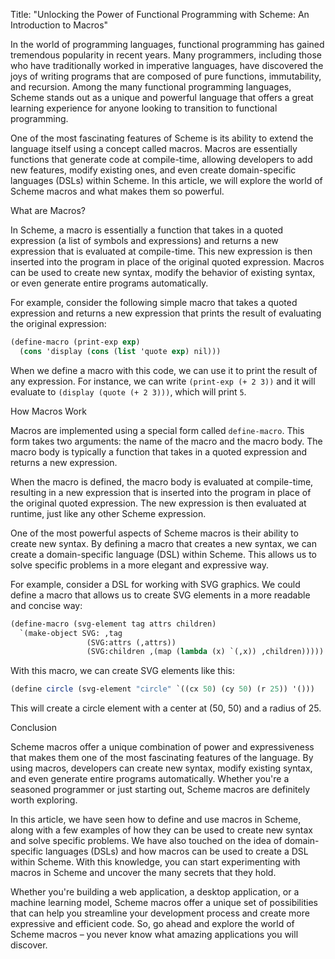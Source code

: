 Title: "Unlocking the Power of Functional Programming with Scheme: An Introduction to Macros"

In the world of programming languages, functional programming has gained tremendous popularity in recent years. Many programmers, including those who have traditionally worked in imperative languages, have discovered the joys of writing programs that are composed of pure functions, immutability, and recursion. Among the many functional programming languages, Scheme stands out as a unique and powerful language that offers a great learning experience for anyone looking to transition to functional programming.

One of the most fascinating features of Scheme is its ability to extend the language itself using a concept called macros. Macros are essentially functions that generate code at compile-time, allowing developers to add new features, modify existing ones, and even create domain-specific languages (DSLs) within Scheme. In this article, we will explore the world of Scheme macros and what makes them so powerful.

What are Macros?

In Scheme, a macro is essentially a function that takes in a quoted expression (a list of symbols and expressions) and returns a new expression that is evaluated at compile-time. This new expression is then inserted into the program in place of the original quoted expression. Macros can be used to create new syntax, modify the behavior of existing syntax, or even generate entire programs automatically.

For example, consider the following simple macro that takes a quoted expression and returns a new expression that prints the result of evaluating the original expression:
```scheme
(define-macro (print-exp exp)
  (cons 'display (cons (list 'quote exp) nil)))
```
When we define a macro with this code, we can use it to print the result of any expression. For instance, we can write `(print-exp (+ 2 3))` and it will evaluate to `(display (quote (+ 2 3)))`, which will print `5`.

How Macros Work

Macros are implemented using a special form called `define-macro`. This form takes two arguments: the name of the macro and the macro body. The macro body is typically a function that takes in a quoted expression and returns a new expression.

When the macro is defined, the macro body is evaluated at compile-time, resulting in a new expression that is inserted into the program in place of the original quoted expression. The new expression is then evaluated at runtime, just like any other Scheme expression.

One of the most powerful aspects of Scheme macros is their ability to create new syntax. By defining a macro that creates a new syntax, we can create a domain-specific language (DSL) within Scheme. This allows us to solve specific problems in a more elegant and expressive way.

For example, consider a DSL for working with SVG graphics. We could define a macro that allows us to create SVG elements in a more readable and concise way:
```scheme
(define-macro (svg-element tag attrs children)
  `(make-object SVG: ,tag 
                 (SVG:attrs (,attrs))
                 (SVG:children ,(map (lambda (x) `(,x)) ,children)))))
```
With this macro, we can create SVG elements like this:
```scheme
(define circle (svg-element "circle" `((cx 50) (cy 50) (r 25)) '()))
```
This will create a circle element with a center at (50, 50) and a radius of 25.

Conclusion

Scheme macros offer a unique combination of power and expressiveness that makes them one of the most fascinating features of the language. By using macros, developers can create new syntax, modify existing syntax, and even generate entire programs automatically. Whether you're a seasoned programmer or just starting out, Scheme macros are definitely worth exploring.

In this article, we have seen how to define and use macros in Scheme, along with a few examples of how they can be used to create new syntax and solve specific problems. We have also touched on the idea of domain-specific languages (DSLs) and how macros can be used to create a DSL within Scheme. With this knowledge, you can start experimenting with macros in Scheme and uncover the many secrets that they hold.

Whether you're building a web application, a desktop application, or a machine learning model, Scheme macros offer a unique set of possibilities that can help you streamline your development process and create more expressive and efficient code. So, go ahead and explore the world of Scheme macros – you never know what amazing applications you will discover.
